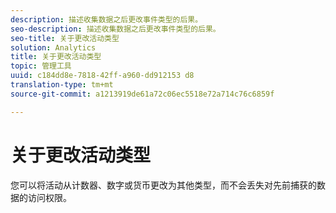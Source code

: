 ```yaml
---
description: 描述收集数据之后更改事件类型的后果。
seo-description: 描述收集数据之后更改事件类型的后果。
seo-title: 关于更改活动类型
solution: Analytics
title: 关于更改活动类型
topic: 管理工具
uuid: c184dd8e-7818-42ff-a960-dd912153 d8
translation-type: tm+mt
source-git-commit: a1213919de61a72c06ec5518e72a714c76c6859f

---
```



# 关于更改活动类型

您可以将活动从计数器、数字或货币更改为其他类型，而不会丢失对先前捕获的数据的访问权限。
